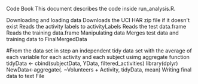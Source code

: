 Code Book
This document describes the code inside run_analysis.R.


Downloading and loading data
Downloads the UCI HAR zip file if it doesn't exist
Reads the activity labels to activityLabels
Reads the test data.frame 
Reads the training data.frame 
Manipulating data
Merges test data and training data to FinalMergedData

#From the data set in step an independent tidy data set with the average of each variable for each activity and each subject usimg aggregate function
tidyData <- cbind(subjectData, YData, filtered_activities)
library(dplyr)
NewData<-aggregate(. ~Volunteers + Activity, tidyData, mean)
Writing final data to text File
